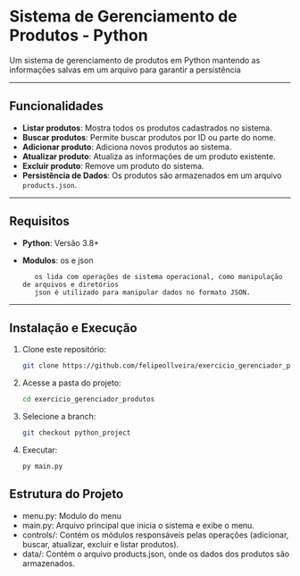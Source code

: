 # Sistema de Gerenciamento de Produtos - Python

Um sistema de gerenciamento de produtos em Python mantendo as informações salvas em um arquivo para garantir a persistência

---

## Funcionalidades

- **Listar produtos**: Mostra todos os produtos cadastrados no sistema.
- **Buscar produtos**: Permite buscar produtos por ID ou parte do nome.
- **Adicionar produto**: Adiciona novos produtos ao sistema.
- **Atualizar produto**: Atualiza as informações de um produto existente.
- **Excluir produto**: Remove um produto do sistema.
- **Persistência de Dados**: Os produtos são armazenados em um arquivo `products.json`.

---

## Requisitos

- **Python**: Versão 3.8+
- **Modulos**: os e json

         os lida com operações de sistema operacional, como manipulação de arquivos e diretórios
         json é utilizado para manipular dados no formato JSON.

---

## Instalação e Execução

1. Clone este repositório:
   ```bash
   git clone https://github.com/felipeollveira/exercicio_gerenciador_produtos/
   
2. Acesse a pasta do projeto:
   ```bash
   cd exercicio_gerenciador_produtos
   
3. Selecione a branch:
   ```bash
   git checkout python_project

3. Executar:
   ```bash
   py main.py

## Estrutura do Projeto

- menu.py: Modulo do menu 
- main.py: Arquivo principal que inicia o sistema e exibe o menu.
- controls/: Contém os módulos responsáveis pelas operações (adicionar, buscar, atualizar, excluir e listar produtos).
- data/: Contém o arquivo products.json, onde os dados dos produtos são armazenados.
